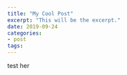 ```yaml
---
title: "My Cool Post"
excerpt: "This will be the excerpt."
date: 2019-09-24
categories: 
- post
tags: 
---
```

test her


<!----- Footnotes ----->

